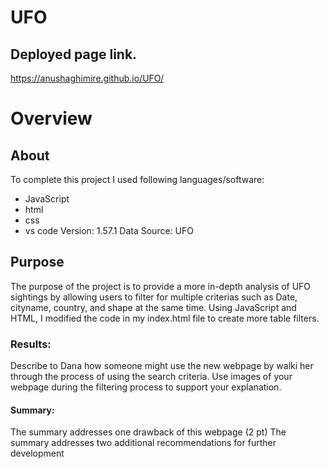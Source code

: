 # UFO
## Deployed page link.
https://anushaghimire.github.io/UFO/

# Overview
## About
To complete this project I used following languages/software:
- JavaScript
- html
- css
- vs code Version: 1.57.1
Data Source: UFO
## Purpose
The purpose of the project is to provide a more in-depth analysis of UFO sightings by allowing users to filter for multiple criterias such as Date, cityname, country, and shape at the same time. Using JavaScript and HTML, I modified the code in my index.html file to create more table filters.
### Results: 



Describe to Dana how someone might use the new webpage by walki her through the process of using the search criteria. Use images of your webpage during the filtering process to support your explanation.
#### Summary: 
The summary addresses one drawback of this webpage (2 pt)
The summary addresses two additional recommendations for further development



















